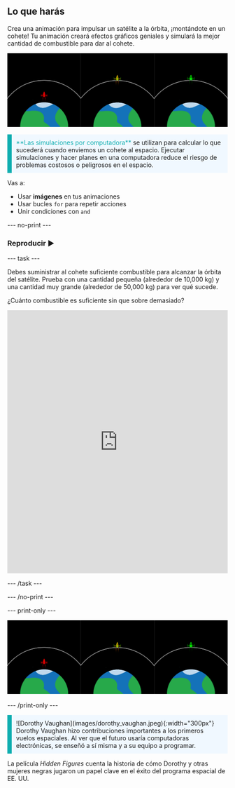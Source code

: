 ## Lo que harás

Crea una animación para impulsar un satélite a la órbita, ¡montándote en un cohete! Tu animación creará efectos gráficos geniales y simulará la mejor cantidad de combustible para dar al cohete.

![Pantallas una al lado de la otra que muestran un cohete verde en órbita y un cohete rojo que no logró alcanzar la órbita.](images/showcase.png)

<p style="border-left: solid; border-width:10px; border-color: #0faeb0; background-color: aliceblue; padding: 10px;">
<span style="color: #0faeb0">**Las simulaciones por computadora**</span> se utilizan para calcular lo que sucederá cuando enviemos un cohete al espacio. Ejecutar simulaciones y hacer planes en una computadora reduce el riesgo de problemas costosos o peligrosos en el espacio.
</p>

Vas a:
+ Usar **imágenes** en tus animaciones
+ Usar bucles `for` para repetir acciones
+ Unir condiciones con `and`

--- no-print ---

### Reproducir ▶️

--- task ---

<div style="display: flex; flex-wrap: wrap">
<div style="flex-basis: 175px; flex-grow: 1">  
Debes suministrar al cohete suficiente combustible para alcanzar la órbita del satélite. Prueba con una cantidad pequeña (alrededor de 10,000 kg) y una cantidad muy grande (alrededor de 50,000 kg) para ver qué sucede. 

¿Cuánto combustible es suficiente sin que sobre demasiado?
</div>
<iframe src="https://trinket.io/embed/python/622b4dd113?outputOnly=true&runOption=run&start=result" width="100%" height="600" frameborder="0" marginwidth="0" marginheight="0" allowfullscreen></iframe>
</div>

--- /task ---

--- /no-print ---

--- print-only ---

![Proyecto terminado.](images/showcase.png)

--- /print-only ---

<p style="border-left: solid; border-width:10px; border-color: #0faeb0; background-color: aliceblue; padding: 10px;"> ![Dorothy Vaughan](images/dorothy_vaughan.jpeg){:width="300px"} Dorothy Vaughan hizo contribuciones importantes a los primeros vuelos espaciales. Al ver que el futuro usaría computadoras electrónicas, se enseñó a sí misma y a su equipo a programar.

La película *Hidden Figures* cuenta la historia de cómo Dorothy y otras mujeres negras jugaron un papel clave en el éxito del programa espacial de EE. UU. 
